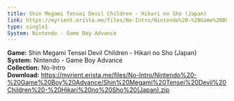 ```yaml
---
title: Shin Megami Tensei Devil Children - Hikari no Sho (Japan)
link: https://myrient.erista.me/files/No-Intro/Nintendo%20-%20Game%20Boy%20Advance/Shin%20Megami%20Tensei%20Devil%20Children%20-%20Hikari%20no%20Sho%20(Japan).zip
type: single1
System: Nintendo - Game Boy Advance
---
```

<b>Game:</b> Shin Megami Tensei Devil Children - Hikari no Sho (Japan)<br>
<b>System:</b> Nintendo - Game Boy Advance<br>
<b>Collection:</b> No-Intro<br>
<b>Download:</b> https://myrient.erista.me/files/No-Intro/Nintendo%20-%20Game%20Boy%20Advance/Shin%20Megami%20Tensei%20Devil%20Children%20-%20Hikari%20no%20Sho%20(Japan).zip